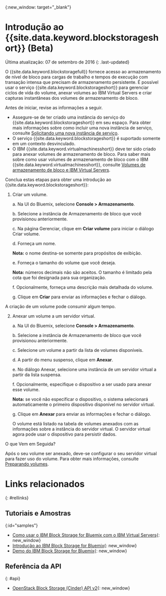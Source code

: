 {:new_window: target="_blank"} 

# Introdução ao {{site.data.keyword.blockstorageshort}} (Beta)

Última atualização: 07 de setembro de 2016
{: .last-updated}

O {{site.data.keyword.blockstoragefull}} fornece acesso ao armazenamento de nível de bloco para cargas de trabalho e tempos de execução com transação intensa que precisam de armazenamento persistente. É possível usar o serviço {{site.data.keyword.blockstorageshort}} para gerenciar ciclos de vida do volume, anexar volumes ao IBM Virtual Servers e criar capturas instantâneas dos volumes de armazenamento de bloco.

Antes de iniciar, revise as informações a seguir.

* Assegure-se de ter criado uma instância do serviço do {{site.data.keyword.blockstorageshort}} em seu espaço. Para obter mais informações sobre como incluir uma nova instância de serviço,
consulte
[Solicitando uma nova instância de serviço](../../services/reqnsi.html#req_instance).
* O serviço {{site.data.keyword.blockstorageshort}} é suportado somente em um contexto desvinculado. 
* O IBM {{site.data.keyword.virtualmachinesshort}} deve ter sido criado para anexar volumes de armazenamento de bloco. Para saber mais sobre como usar volumes de armazenamento de bloco com o IBM {{site.data.keyword.virtualmachinesshort}}, consulte [Volumes de armazenamento de bloco e IBM Virtual Servers](../../virtualmachines/vm_create.html#storage_BS). 

Conclua estas etapas para obter uma introdução ao
{{site.data.keyword.blockstorageshort}}:

1. Criar um volume.
   
   a. Na UI do Bluemix, selecione **Console > Armazenamento**.

   b. Selecione a instância de Armazenamento de bloco que você provisionou anteriormente.

   c. Na página Gerenciar, clique em **Criar volume** para iniciar o diálogo Criar volume.

   d. Forneça um nome. 
   
      **Nota:** o nome destina-se somente para propósitos de exibição.
   
   e. Forneça o tamanho do volume que você deseja. 
   
      **Nota:** números decimais não são aceitos. O tamanho é limitado pela cota que foi designada para sua organização.
   
   f.	Opcionalmente, forneça uma descrição mais detalhada do volume.
   
   g.	Clique em **Criar** para enviar as informações e fechar o diálogo.

  A criação de um volume pode consumir algum tempo.

2. Anexar um volume a um servidor virtual.

   a. Na UI do Bluemix, selecione **Console > Armazenamento**.

   b. Selecione a instância de Armazenamento de bloco que você provisionou anteriormente.

   c. Selecione um volume a partir da lista de volumes disponíveis.
   
   d.	A partir do menu suspenso, clique em **Anexar**.
   
   e.	No diálogo Anexar, selecione uma instância de um servidor virtual a partir da lista suspensa. 
   
   f.	Opcionalmente, especifique o dispositivo a ser usado para anexar esse volume. 
   
      **Nota:** se você não especificar o dispositivo, o sistema selecionará automaticamente o primeiro dispositivo disponível no servidor virtual.
   
   g.	Clique em **Anexar** para enviar as informações e fechar o diálogo.
   
   O volume está listado na tabela de volumes anexados com as
informações sobre a instância do servidor virtual. O servidor virtual agora pode usar o dispositivo para persistir dados. 
 
O que Vem em Seguida?

Após o seu volume ser anexado, deve-se configurar o seu servidor virtual para fazer uso do volume. Para obter mais informações, consulte [Preparando volumes](../BlockStorage/blockstorage_preparingvolume.html).

# Links relacionados
{: #rellinks}

## Tutoriais e Amostras
{:id="samples"}

* [Como usar o IBM Block Storage for Bluemix com o IBM Virtual Servers](https://developer.ibm.com/bluemix/2016/02/24/use-block-storage-for-bluemix-with-virtual-servers/){: new_window}
* [Introdução ao IBM Block Storage for Bluemix](https://developer.ibm.com/bluemix/2016/02/15/getting-started-with-block-storage/){: new_window}
* [Demo do IBM Block Storage for Bluemix](https://www.youtube.com/watch?v=3gCIHYKU1rE&list=PLzpeuWUENMK2d3L5qCITo2GQEt-7r0oqm&index=45){: new_window}

## Referência da API
{: #api}
* [OpenStack Block Storage (Cinder) API v2](http://developer.openstack.org/api-ref-blockstorage-v2.html){: new_window}

